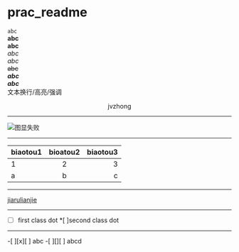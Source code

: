 # prac_readme
``abc``<br>**abc**<br>__abc__<br>*abc*<br>_abc_<br>~~abc~~<br>***abc***<br>___abc___<br>文本换行/高亮/强调<br>
<p align="center">
jvzhong
</p>

***
![图显失败](https://zhuanlan.zhihu.com/p/214201479 "cute dog")
___
| biaotou1 | bioatou2 | biaotou3 |
| :--- | :---: | ---: |
| 1 | 2 | 3 |
| a        | b        | c        |
***
[jiarulianjie](https://blog.csdn.net/A33280000f/article/details/115836658?ops_request_misc=%257B%2522request%255Fid%2522%253A%25226d8405464b5b5e9fa5f6bee53d812886%2522%252C%2522scm%2522%253A%252220140713.130102334..%2522%257D&request_id=6d8405464b5b5e9fa5f6bee53d812886&biz_id=0&utm_medium=distribute.pc_search_result.none-task-blog-2~all~sobaiduend~default-1-115836658-null-null.142^v102^pc_search_result_base9&utm_term=GitHub%20README&spm=1018.2226.3001.4187 "csdn")
***
*[ ] first class dot
  *[ ]second class dot
___

-[ ][x][ ] abc
-[ ][][ ] abcd
  
